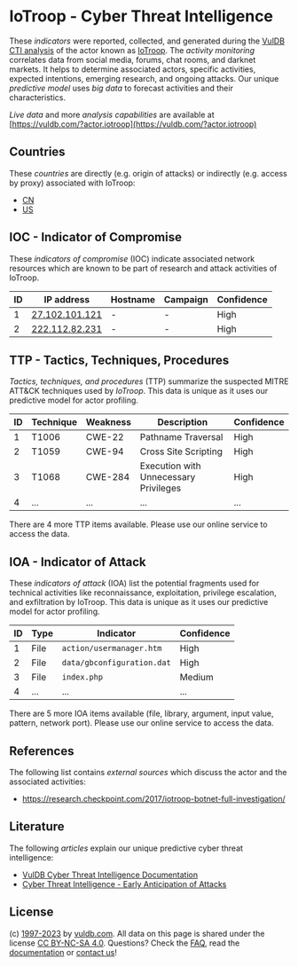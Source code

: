 # IoTroop - Cyber Threat Intelligence

These _indicators_ were reported, collected, and generated during the [VulDB CTI analysis](https://vuldb.com/?kb.cti) of the actor known as [IoTroop](https://vuldb.com/?actor.iotroop). The _activity monitoring_ correlates data from social media, forums, chat rooms, and darknet markets. It helps to determine associated actors, specific activities, expected intentions, emerging research, and ongoing attacks. Our unique _predictive model_ uses _big data_ to forecast activities and their characteristics.

_Live data_ and more _analysis capabilities_ are available at [https://vuldb.com/?actor.iotroop](https://vuldb.com/?actor.iotroop)

## Countries

These _countries_ are directly (e.g. origin of attacks) or indirectly (e.g. access by proxy) associated with IoTroop:

* [CN](https://vuldb.com/?country.cn)
* [US](https://vuldb.com/?country.us)

## IOC - Indicator of Compromise

These _indicators of compromise_ (IOC) indicate associated network resources which are known to be part of research and attack activities of IoTroop.

ID | IP address | Hostname | Campaign | Confidence
-- | ---------- | -------- | -------- | ----------
1 | [27.102.101.121](https://vuldb.com/?ip.27.102.101.121) | - | - | High
2 | [222.112.82.231](https://vuldb.com/?ip.222.112.82.231) | - | - | High

## TTP - Tactics, Techniques, Procedures

_Tactics, techniques, and procedures_ (TTP) summarize the suspected MITRE ATT&CK techniques used by _IoTroop_. This data is unique as it uses our predictive model for actor profiling.

ID | Technique | Weakness | Description | Confidence
-- | --------- | -------- | ----------- | ----------
1 | T1006 | CWE-22 | Pathname Traversal | High
2 | T1059 | CWE-94 | Cross Site Scripting | High
3 | T1068 | CWE-284 | Execution with Unnecessary Privileges | High
4 | ... | ... | ... | ...

There are 4 more TTP items available. Please use our online service to access the data.

## IOA - Indicator of Attack

These _indicators of attack_ (IOA) list the potential fragments used for technical activities like reconnaissance, exploitation, privilege escalation, and exfiltration by IoTroop. This data is unique as it uses our predictive model for actor profiling.

ID | Type | Indicator | Confidence
-- | ---- | --------- | ----------
1 | File | `action/usermanager.htm` | High
2 | File | `data/gbconfiguration.dat` | High
3 | File | `index.php` | Medium
4 | ... | ... | ...

There are 5 more IOA items available (file, library, argument, input value, pattern, network port). Please use our online service to access the data.

## References

The following list contains _external sources_ which discuss the actor and the associated activities:

* https://research.checkpoint.com/2017/iotroop-botnet-full-investigation/

## Literature

The following _articles_ explain our unique predictive cyber threat intelligence:

* [VulDB Cyber Threat Intelligence Documentation](https://vuldb.com/?kb.cti)
* [Cyber Threat Intelligence - Early Anticipation of Attacks](https://www.scip.ch/en/?labs.20201022)

## License

(c) [1997-2023](https://vuldb.com/?kb.changelog) by [vuldb.com](https://vuldb.com/?kb.about). All data on this page is shared under the license [CC BY-NC-SA 4.0](https://creativecommons.org/licenses/by-nc-sa/4.0/). Questions? Check the [FAQ](https://vuldb.com/?kb.faq), read the [documentation](https://vuldb.com/?kb) or [contact us](https://vuldb.com/?contact)!
